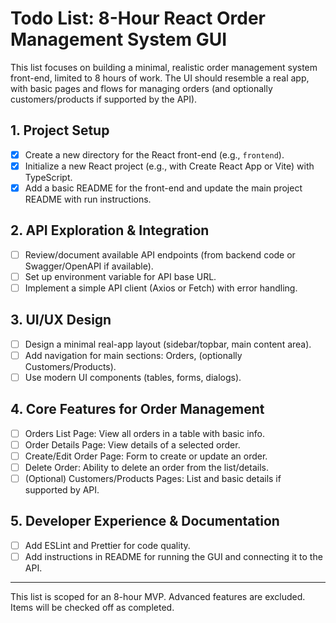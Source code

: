 # Todo List: 8-Hour React Order Management System GUI

This list focuses on building a minimal, realistic order management system front-end, limited to 8 hours of work. The UI should resemble a real app, with basic pages and flows for managing orders (and optionally customers/products if supported by the API).

## 1. Project Setup
- [x] Create a new directory for the React front-end (e.g., `frontend`).
- [x] Initialize a new React project (e.g., with Create React App or Vite) with TypeScript.
- [x] Add a basic README for the front-end and update the main project README with run instructions.

## 2. API Exploration & Integration
- [ ] Review/document available API endpoints (from backend code or Swagger/OpenAPI if available).
- [ ] Set up environment variable for API base URL.
- [ ] Implement a simple API client (Axios or Fetch) with error handling.

## 3. UI/UX Design
- [ ] Design a minimal real-app layout (sidebar/topbar, main content area).
- [ ] Add navigation for main sections: Orders, (optionally Customers/Products).
- [ ] Use modern UI components (tables, forms, dialogs).

## 4. Core Features for Order Management
- [ ] Orders List Page: View all orders in a table with basic info.
- [ ] Order Details Page: View details of a selected order.
- [ ] Create/Edit Order Page: Form to create or update an order.
- [ ] Delete Order: Ability to delete an order from the list/details.
- [ ] (Optional) Customers/Products Pages: List and basic details if supported by API.

## 5. Developer Experience & Documentation
- [ ] Add ESLint and Prettier for code quality.
- [ ] Add instructions in README for running the GUI and connecting it to the API.

---

This list is scoped for an 8-hour MVP. Advanced features are excluded. Items will be checked off as completed.
